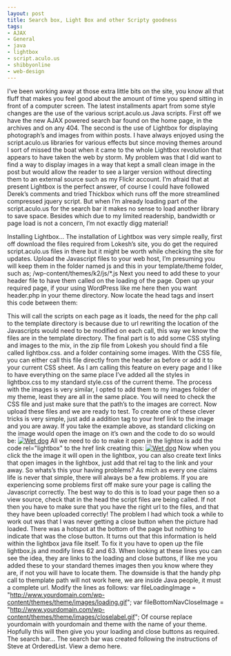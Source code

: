 ```yaml
---
layout: post
title: Search box, Light Box and other Scripty goodness
tags:
- AJAX
- General
- java
- lightbox
- script.aculo.us
- shibbyonline
- web-design
---
```

I’ve been working away at those extra little bits on the site, you know all that fluff that makes you feel good about the amount of time you spend sitting in front of a computer screen.
The latest installments apart from some style changes are the use of the various script.aculo.us Java scripts. First off we have the new AJAX powered search bar found on the home page, in the archives and on any 404. The second is the use of Lightbox for displaying photograph’s and images from within posts.
I have always enjoyed using the script.aculo.us libraries for various effects but since moving themes around I sort of missed the boat when it came to the whole Lightbox revolution that appears to have taken the web by storm.
My problem was that I did want to find a way to display images in a way that kept a small clean image in the post but would allow the reader to see a larger version without directing them to an external source such as my Flickr account. I’m afraid that at present Lightbox is the perfect answer, of course I could have followed Derek’s comments and tried Thickbox which runs off the more streamlined compressed jquery script. But when I’m already loading part of the script.aculo.us for the search bar it makes no sense to load another library to save space. Besides which due to my limited readership, bandwidth or page load is not a concern, I’m not exactly digg material!

Installing Lightbox…
The installation of Lightbox was very simple really, first off download the files required from Lokesh’s site, you do get the required script.aculo.us files in there but it might be worth while checking the site for updates.
Upload the Javascript files to your web host, I’m presuming you will keep them in the folder named js and this in your template/theme folder, such as; /wp-content/themes/k2/js/*.js
Next you need to add these to your header file to have them called on the loading of the page. Open up your required page, if your using WordPress like me here then you want header.php in your theme directory. Now locate the head tags and insert this code between them:
<script type="text/javascript" src=""<?php bloginfo(''template_directory''); ?>/js/prototype.js"></script>
<script type="text/javascript" src="<?php bloginfo(''template_directory''); ?>/js/scriptaculous.js?load=effects"></script>
<script type="text/javascript" src="<?php bloginfo(''template_directory''); ?>/js/lightbox.js"></script>
This will call the scripts on each page as it loads, the need for the php call to the template directory is because due to url rewriting the location of the Javascripts would need to be modified on each call, this way we know the files are in the template directory.
The final part is to add some CSS styling and images to the mix, in the zip file from Lokesh you should find a file called lightbox.css. and a folder containing some images.
With the CSS file, you can either call this file directly from the header as before or add it to your current CSS sheet. As I am calling this feature on every page and I like to have everything on the same place I’ve added all the styles in lightbox.css to my standard style.css of the current theme.
The process with the images is very similar, I opted to add them to my images folder of my theme, least they are all in the same place. You will need to check the CSS file and just make sure that the path’s to the images are correct. Now upload these files and we are ready to test.
To create one of these clever tricks is very simple, just add a addition tag to your href link to the image and you are away. If you take the example above, as standard clicking on the image would open the image on it’s own and the code to do so would be:
<a href="http://www.flickr.com/photos/funkylarma/14181952/" title="Wet Dog"><img src="http://static.flickr.com/11/14181952_cc24c994d7_m.jpg" alt="Wet dog" /></a>
All we need to do to make it open in the lightox is add the code rel="lightbox" to the href link creating this:
<a href="http://www.flickr.com/photos/funkylarma/14181952/" title="Wet Dog" rel="lightbox"><img src="http://static.flickr.com/11/14181952_cc24c994d7_m.jpg" alt="Wet dog" /></a>
Now when you click the the image it will open in the lightbox, you can also create text links that open images in the lightbox, just add that rel tag to the link and your away.
So whats’s this your having problems? As mich as every one claims life is never that simple, there will always be a few problems. If you are experiencing some problems first off make sure your page is calling the Javascript correctly. The best way to do this is to load your page then so a view source, check that in the head the script files are being called. If not then you have to make sure that you have the right url to the files, and that they have been uploaded correctly!
The problem I had which took a while to work out was that I was never getting a close button when the picture had loaded. There was a hotspot at the bottom of the page but nothing to indicate that was the close button. It turns out that this information is held within the lightbox java file itself. To fix it you have to open up the file lightbox.js and modify lines 62 and 63.
When looking at these lines you can see the idea, they are links to the loading and close buttons, if like me you added these to your standard themes images then you know where they are, if not you will have to locate them. The downside is that the handy php call to themplate path will not work here, we are inside Java people, it must a complete url. Modify the lines as follows:
var fileLoadingImage = "http://www.yourdomain.com/wp-content/themes/theme/images/loading.gif";
var fileBottomNavCloseImage = "http://www.yourdomain.com/wp-content/themes/theme/images/closelabel.gif";
Of course replace yourdomain with yourdomain and theme with the name of your theme. Hopfully this will then give you your loading and close buttons as required.
The search bar…
The search bar was created following the instructions of Steve at OrderedList. View a demo here.
